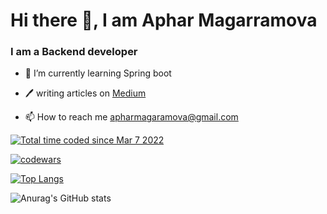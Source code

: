 # Hi there 👋, I am Aphar Magarramova
   ### I am a Backend developer

- 🌱 I’m currently learning Spring boot 
  
- 🖊️ writing articles on <a href="https://medium.com/@aphar">Medium</a>
  
- 📫 How to reach me apharmagaramova@gmail.com

<a href="https://wakatime.com/@10a9ce00-cf75-4dee-be05-e0801470c367"><img src="https://wakatime.com/badge/user/10a9ce00-cf75-4dee-be05-e0801470c367.svg" alt="Total time coded since Mar 7 2022" /></a>

<a href="https://www.codewars.com/users/aphar.magaramova"><img src="https://www.codewars.com/users/aphar.magaramova/badges/small" alt="codewars"></a>

<!--
![Profile views](https://komarev.com/ghpvc/?username=aaphar)
-->
[![Top Langs](https://github-readme-stats.vercel.app/api/top-langs/?username=aaphar&layout=compact&theme=algolia)](https://github.com/ApharMagaramova/github-readme-stats)

![Anurag's GitHub stats](https://github-readme-stats.vercel.app/api?username=aaphar&show_icons=true&theme=algolia)



<!--
**aaphar/aaphar** is a ✨ _special_ ✨ repository because its `README.md` (this file) appears on your GitHub profile.

Here are some ideas to get you started:

- 🔭 I’m currently working on ...
- 🌱 I’m currently learning ...
- 👯 I’m looking to collaborate on ...
- 🤔 I’m looking for help with ...
- 💬 Ask me about ...
- 📫 How to reach me: ...
- 😄 Pronouns: ...
- ⚡ Fun fact: ...
-->
